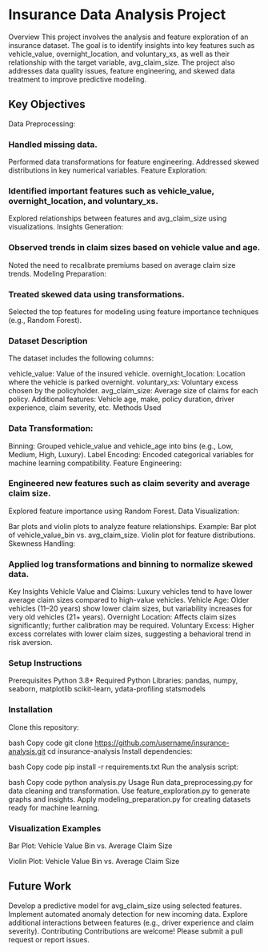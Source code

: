 # Insurance Data Analysis Project
Overview
This project involves the analysis and feature exploration of an insurance dataset. The goal is to identify insights into key features such as vehicle_value, overnight_location, and voluntary_xs, as well as their relationship with the target variable, avg_claim_size. The project also addresses data quality issues, feature engineering, and skewed data treatment to improve predictive modeling.

## Key Objectives
Data Preprocessing:

### Handled missing data.
Performed data transformations for feature engineering.
Addressed skewed distributions in key numerical variables.
Feature Exploration:

### Identified important features such as vehicle_value, overnight_location, and voluntary_xs.
Explored relationships between features and avg_claim_size using visualizations.
Insights Generation:

### Observed trends in claim sizes based on vehicle value and age.
Noted the need to recalibrate premiums based on average claim size trends.
Modeling Preparation:

### Treated skewed data using transformations.
Selected the top features for modeling using feature importance techniques (e.g., Random Forest).
### Dataset Description
The dataset includes the following columns:

vehicle_value: Value of the insured vehicle.
overnight_location: Location where the vehicle is parked overnight.
voluntary_xs: Voluntary excess chosen by the policyholder.
avg_claim_size: Average size of claims for each policy.
Additional features: Vehicle age, make, policy duration, driver experience, claim severity, etc.
Methods Used
### Data Transformation:

Binning: Grouped vehicle_value and vehicle_age into bins (e.g., Low, Medium, High, Luxury).
Label Encoding: Encoded categorical variables for machine learning compatibility.
Feature Engineering:

### Engineered new features such as claim severity and average claim size.
Explored feature importance using Random Forest.
Data Visualization:

Bar plots and violin plots to analyze feature relationships.
Example:
Bar plot of vehicle_value_bin vs. avg_claim_size.
Violin plot for feature distributions.
Skewness Handling:

### Applied log transformations and binning to normalize skewed data.
Key Insights
Vehicle Value and Claims: Luxury vehicles tend to have lower average claim sizes compared to high-value vehicles.
Vehicle Age: Older vehicles (11–20 years) show lower claim sizes, but variability increases for very old vehicles (21+ years).
Overnight Location: Affects claim sizes significantly; further calibration may be required.
Voluntary Excess: Higher excess correlates with lower claim sizes, suggesting a behavioral trend in risk aversion.
### Setup Instructions
Prerequisites
Python 3.8+
Required Python Libraries:
pandas, numpy, seaborn, matplotlib
scikit-learn, ydata-profiling
statsmodels
### Installation
Clone this repository:

bash
Copy code
git clone https://github.com/username/insurance-analysis.git
cd insurance-analysis
Install dependencies:

bash
Copy code
pip install -r requirements.txt
Run the analysis script:

bash
Copy code
python analysis.py
Usage
Run data_preprocessing.py for data cleaning and transformation.
Use feature_exploration.py to generate graphs and insights.
Apply modeling_preparation.py for creating datasets ready for machine learning.
### Visualization Examples
Bar Plot: Vehicle Value Bin vs. Average Claim Size

Violin Plot: Vehicle Value Bin vs. Average Claim Size

## Future Work
Develop a predictive model for avg_claim_size using selected features.
Implement automated anomaly detection for new incoming data.
Explore additional interactions between features (e.g., driver experience and claim severity).
Contributing
Contributions are welcome! Please submit a pull request or report issues.







